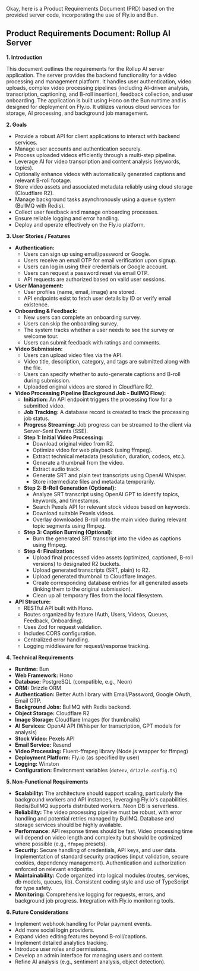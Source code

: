 Okay, here is a Product Requirements Document (PRD) based on the provided server code, incorporating the use of Fly.io and Bun.

## Product Requirements Document: Rollup AI Server

**1. Introduction**

This document outlines the requirements for the Rollup AI server application. The server provides the backend functionality for a video processing and management platform. It handles user authentication, video uploads, complex video processing pipelines (including AI-driven analysis, transcription, captioning, and B-roll insertion), feedback collection, and user onboarding. The application is built using Hono on the Bun runtime and is designed for deployment on Fly.io. It utilizes various cloud services for storage, AI processing, and background job management.

**2. Goals**

* Provide a robust API for client applications to interact with backend services.
* Manage user accounts and authentication securely.
* Process uploaded videos efficiently through a multi-step pipeline.
* Leverage AI for video transcription and content analysis (keywords, topics).
* Optionally enhance videos with automatically generated captions and relevant B-roll footage.
* Store video assets and associated metadata reliably using cloud storage (Cloudflare R2).
* Manage background tasks asynchronously using a queue system (BullMQ with Redis).
* Collect user feedback and manage onboarding processes.
* Ensure reliable logging and error handling.
* Deploy and operate effectively on the Fly.io platform.

**3. User Stories / Features**

* **Authentication:**
    * Users can sign up using email/password or Google.
    * Users receive an email OTP for email verification upon signup.
    * Users can log in using their credentials or Google account.
    * Users can request a password reset via email OTP.
    * API requests are authorized based on valid user sessions.
* **User Management:**
    * User profiles (name, email, image) are stored.
    * API endpoints exist to fetch user details by ID or verify email existence.
* **Onboarding & Feedback:**
    * New users can complete an onboarding survey.
    * Users can skip the onboarding survey.
    * The system tracks whether a user needs to see the survey or welcome tour.
    * Users can submit feedback with ratings and comments.
* **Video Submission:**
    * Users can upload video files via the API.
    * Video title, description, category, and tags are submitted along with the file.
    * Users can specify whether to auto-generate captions and B-roll during submission.
    * Uploaded original videos are stored in Cloudflare R2.
* **Video Processing Pipeline (Background Job - BullMQ Flow):**
    * **Initiation:** An API endpoint triggers the processing flow for a submitted video.
    * **Job Tracking:** A database record is created to track the processing job status.
    * **Progress Streaming:** Job progress can be streamed to the client via Server-Sent Events (SSE).
    * **Step 1: Initial Video Processing:**
        * Download original video from R2.
        * Optimize video for web playback (using ffmpeg).
        * Extract technical metadata (resolution, duration, codecs, etc.).
        * Generate a thumbnail from the video.
        * Extract audio track.
        * Generate SRT and plain text transcripts using OpenAI Whisper.
        * Store intermediate files and metadata temporarily.
    * **Step 2: B-Roll Generation (Optional):**
        * Analyze SRT transcript using OpenAI GPT to identify topics, keywords, and timestamps.
        * Search Pexels API for relevant stock videos based on keywords.
        * Download suitable Pexels videos.
        * Overlay downloaded B-roll onto the main video during relevant topic segments using ffmpeg.
    * **Step 3: Caption Burning (Optional):**
        * Burn the generated SRT transcript into the video as captions using ffmpeg.
    * **Step 4: Finalization:**
        * Upload final processed video assets (optimized, captioned, B-roll versions) to designated R2 buckets.
        * Upload generated transcripts (SRT, plain) to R2.
        * Upload generated thumbnail to Cloudflare Images.
        * Create corresponding database entries for all generated assets (linking them to the original submission).
        * Clean up all temporary files from the local filesystem.
* **API Structure:**
    * RESTful API built with Hono.
    * Routes organized by feature (Auth, Users, Videos, Queues, Feedback, Onboarding).
    * Uses Zod for request validation.
    * Includes CORS configuration.
    * Centralized error handling.
    * Logging middleware for request/response tracking.

**4. Technical Requirements**

* **Runtime:** Bun
* **Web Framework:** Hono
* **Database:** PostgreSQL (compatible, e.g., Neon)
* **ORM:** Drizzle ORM
* **Authentication:** Better Auth library with Email/Password, Google OAuth, Email OTP.
* **Background Jobs:** BullMQ with Redis backend.
* **Object Storage:** Cloudflare R2
* **Image Storage:** Cloudflare Images (for thumbnails)
* **AI Services:** OpenAI API (Whisper for transcription, GPT models for analysis)
* **Stock Video:** Pexels API
* **Email Service:** Resend
* **Video Processing:** Fluent-ffmpeg library (Node.js wrapper for ffmpeg)
* **Deployment Platform:** Fly.io (as specified by user)
* **Logging:** Winston
* **Configuration:** Environment variables (`dotenv`, `drizzle.config.ts`)

**5. Non-Functional Requirements**

* **Scalability:** The architecture should support scaling, particularly the background workers and API instances, leveraging Fly.io's capabilities. Redis/BullMQ supports distributed workers. Neon DB is serverless.
* **Reliability:** The video processing pipeline must be robust, with error handling and potential retries managed by BullMQ. Database and storage services should be highly available.
* **Performance:** API response times should be fast. Video processing time will depend on video length and complexity but should be optimized where possible (e.g., `ffmpeg` presets).
* **Security:** Secure handling of credentials, API keys, and user data. Implementation of standard security practices (input validation, secure cookies, dependency management). Authentication and authorization enforced on relevant endpoints.
* **Maintainability:** Code organized into logical modules (routes, services, db models, queues, lib). Consistent coding style and use of TypeScript for type safety.
* **Monitoring:** Comprehensive logging for requests, errors, and background job progress. Integration with Fly.io monitoring tools.

**6. Future Considerations**

* Implement webhook handling for Polar payment events.
* Add more social login providers.
* Expand video editing features beyond B-roll/captions.
* Implement detailed analytics tracking.
* Introduce user roles and permissions.
* Develop an admin interface for managing users and content.
* Refine AI analysis (e.g., sentiment analysis, object detection).